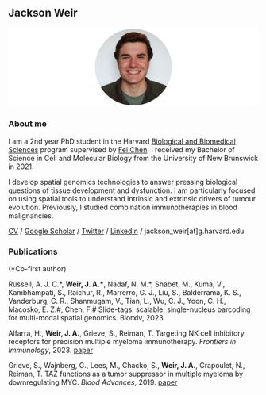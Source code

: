 ## Jackson Weir
![Image](/assets/headshot.jpg)

### About me

I am a 2nd year PhD student in the Harvard [Biological and Biomedical Sciences](https://bbsphd.hms.harvard.edu/) program supervised by [Fei Chen](https://www.broadinstitute.org/bios/fei-chen). I received my Bachelor of Science in Cell and Molecular Biology from the University of New Brunswick in 2021. 

I develop spatial genomics technologies to answer pressing biological questions of tissue development and dysfunction. I am particularly focused on using spatial tools to understand intrinsic and extrinsic drivers of tumour evolution. Previously, I studied combination immunotherapies in blood malignancies. 

[CV](https://github.com/jacksonweir/jacksonweir.github.io/blob/main/assets/CV_230402.pdf?raw=true) / [Google Scholar](https://scholar.google.com/citations?user=rggVNVEAAAAJ&hl=en) / [Twitter](https://twitter.com/jacksonweir4) / [LinkedIn](https://www.linkedin.com/in/jackson-weir/) / jackson_weir[at]g.harvard.edu


### Publications

(\*Co-first author)

Russell, A. J. C.\*, **Weir, J. A.\***, Nadaf, N. M.\*, Shabet, M., Kuma, V., Kambhampati, S., Raichur, R., Marrerro, G. J., Liu, S., Balderrama, K. S., Vanderburg, C. R., Shanmugam, V., Tian, L., Wu, C. J., Yoon, C. H., Macosko, E. Z.#, Chen, F.# Slide-tags: scalable, single-nucleus barcoding for multi-modal spatial genomics. Biorxiv, 2023. 

Alfarra, H., **Weir, J. A.**, Grieve, S., Reiman, T. Targeting NK cell inhibitory receptors for precision multiple myeloma immunotherapy. _Frontiers in Immunology_, 2023. [paper](https://www.frontiersin.org/articles/10.3389/fimmu.2020.575609/full)


Grieve, S., Wajnberg, G., Lees, M., Chacko, S., **Weir, J. A.**, Crapoulet, N., Reiman, T. TAZ functions as a tumor suppressor in multiple myeloma by downregulating MYC. _Blood Advances_, 2019. [paper](https://ashpublications.org/bloodadvances/article/3/22/3613/428811/TAZ-functions-as-a-tumor-suppressor-in-multiple)

